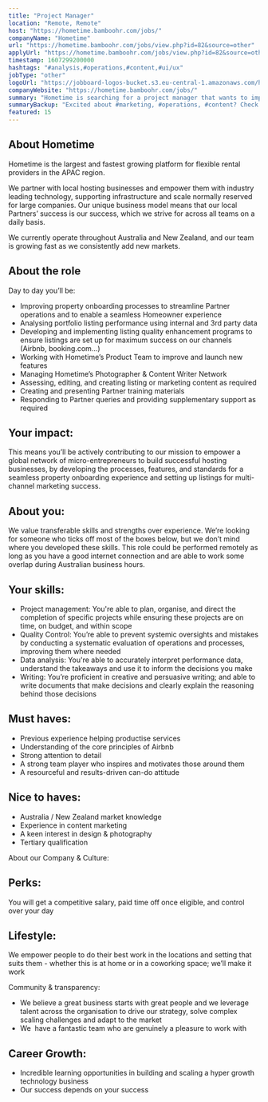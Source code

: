 ```yaml
---
title: "Project Manager"
location: "Remote, Remote"
host: "https://hometime.bamboohr.com/jobs/"
companyName: "Hometime"
url: "https://hometime.bamboohr.com/jobs/view.php?id=82&source=other"
applyUrl: "https://hometime.bamboohr.com/jobs/view.php?id=82&source=other"
timestamp: 1607299200000
hashtags: "#analysis,#operations,#content,#ui/ux"
jobType: "other"
logoUrl: "https://jobboard-logos-bucket.s3.eu-central-1.amazonaws.com/hometime"
companyWebsite: "https://hometime.bamboohr.com/jobs/"
summary: "Hometime is searching for a project manager that wants to improve property onboarding processes and enable a seamless Homeowner experience."
summaryBackup: "Excited about #marketing, #operations, #content? Check out this job post!"
featured: 15
---
```


## About Hometime

Hometime is the largest and fastest growing platform for flexible rental providers in the APAC region. 

We partner with local hosting businesses and empower them with industry leading technology, supporting infrastructure and scale normally reserved for large companies. Our unique business model means that our local Partners’ success is our success, which we strive for across all teams on a daily basis.

We currently operate throughout Australia and New Zealand, and our team is growing fast as we consistently add new markets. 

## About the role

Day to day you’ll be:

*   Improving property onboarding processes to streamline Partner operations and to enable a seamless Homeowner experience
*   Analysing portfolio listing performance using internal and 3rd party data
*   Developing and implementing listing quality enhancement programs to ensure listings are set up for maximum success on our channels (Airbnb, booking.com…)
*   Working with Hometime’s Product Team to improve and launch new features
*   Managing Hometime’s Photographer & Content Writer Network 
*   Assessing, editing, and creating listing or marketing content as required
*   Creating and presenting Partner training materials 
*   Responding to Partner queries and providing supplementary support as required

## Your impact:

This means you’ll be actively contributing to our mission to empower a global network of micro-entrepreneurs to build successful hosting businesses, by developing the processes, features, and standards for a seamless property onboarding experience and setting up listings for multi-channel marketing success. 

## About you:

We value transferable skills and strengths over experience. We’re looking for someone who ticks off most of the boxes below, but we don’t mind where you developed these skills. This role could be performed remotely as long as you have a good internet connection and are able to work some overlap during Australian business hours. 

## Your skills: 

*   Project management: You're able to plan, organise, and direct the completion of specific projects while ensuring these projects are on time, on budget, and within scope
*   Quality Control: You’re able to prevent systemic oversights and mistakes by conducting a systematic evaluation of operations and processes, improving them where needed
*   Data analysis: You're able to accurately interpret performance data, understand the takeaways and use it to inform the decisions you make
*   Writing: You’re proficient in creative and persuasive writing; and able to write documents that make decisions and clearly explain the reasoning behind those decisions

## Must haves:

*   Previous experience helping productise services
*   Understanding of the core principles of Airbnb
*   Strong attention to detail 
*   A strong team player who inspires and motivates those around them
*   A resourceful and results-driven can-do attitude 

## Nice to haves: 

*   Australia / New Zealand market knowledge 
*   Experience in content marketing 
*   A keen interest in design & photography 
*   Tertiary qualification

About our Company & Culture:

## Perks: 

You will get a competitive salary, paid time off once eligible, and control over your day

## Lifestyle: 

We empower people to do their best work in the locations and setting that suits them - whether this is at home or in a coworking space; we’ll make it work

Community & transparency: 

*   We believe a great business starts with great people and we leverage talent across the organisation to drive our strategy, solve complex scaling challenges and adapt to the market
*   We  have a fantastic team who are genuinely a pleasure to work with

## Career Growth:

*   Incredible learning opportunities in building and scaling a hyper growth technology business
*   Our success depends on your success
